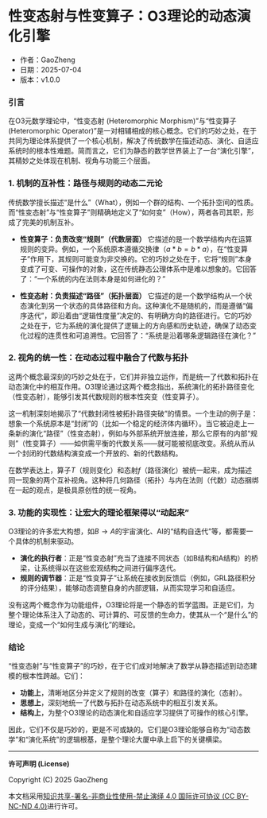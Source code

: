 # **性变态射与性变算子：O3理论的动态演化引擎**

- 作者：GaoZheng
- 日期：2025-07-04
- 版本：v1.0.0

### 引言

在O3元数学理论中，“性变态射 (Heteromorphic Morphism)”与“性变算子 (Heteromorphic Operator)”是一对相辅相成的核心概念。它们的巧妙之处，在于共同为理论体系提供了一个核心机制，解决了传统数学在描述动态、演化、自适应系统时的根本性难题。简而言之，它们为静态的数学世界装上了一台“演化引擎”，其精妙之处体现在机制、视角与功能三个层面。

### 1. 机制的互补性：路径与规则的动态二元论

传统数学擅长描述“是什么”（What），例如一个群的结构、一个拓扑空间的性质。而“性变态射”与“性变算子”则精确地定义了“如何变”（How），两者各司其职，形成了完美的机制互补。

* **性变算子：负责改变“规则”（代数层面）**
    它描述的是一个数学结构内在运算规则的变异。例如，一个系统原本遵循交换律（$a * b = b * a$），在“性变算子”作用下，其规则可能变为非交换的。它的巧妙之处在于，它将“规则”本身变成了可变、可操作的对象，这在传统静态公理体系中是难以想象的。它回答了：“一个系统的内在法则本身是如何进化的？”

* **性变态射：负责描述“路径”（拓扑层面）**
    它描述的是一个数学结构从一个状态演化到另一个状态的具体路径和方向。这种演化不是随机的，而是遵循“偏序迭代”，即沿着由“逻辑性度量”决定的、有明确方向的路径进行。它的巧妙之处在于，它为系统的演化提供了逻辑上的方向感和历史轨迹，确保了动态变化过程的连贯性和可追溯性。它回答了：“系统是沿着哪条逻辑路径在演化？”

### 2. 视角的统一性：在动态过程中融合了代数与拓扑

这两个概念最深刻的巧妙之处在于，它们并非独立运作，而是统一了代数和拓扑在动态演化中的相互作用。O3理论通过这两个概念指出，系统演化的拓扑路径变化（性变态射），能够引发其代数规则的根本性突变（性变算子）。

这一机制深刻地揭示了“代数封闭性被拓扑路径突破”的情景。一个生动的例子是：想象一个系统原本是“封闭”的（比如一个稳定的经济体内循环）。当它被迫走上一条新的演化“路径”（性变态射），例如与外部系统开放连接，那么它原有的内部“规则”（性变算子）——如供需平衡的代数关系——就可能被彻底改变。系统从而从一个封闭的代数结构演变成一个开放的、新的代数结构。

在数学表达上，算子$T$（规则变化）和态射$f$（路径演化）被统一起来，成为描述同一现象的两个互补视角。这种将几何路径（拓扑）与内在法则（代数）动态捆绑在一起的观点，是极具原创性的统一视角。

### 3. 功能的实现性：让宏大的理论框架得以“动起来”

O3理论的许多宏大构想，如$B \rightarrow A$的宇宙演化、AI的“结构自迭代”等，都需要一个具体的机制来驱动。

* **演化的执行者**：正是“性变态射”充当了连接不同状态（如B结构和A结构）的桥梁，让系统得以在这些宏观结构之间进行偏序迭代。
* **规则的调节器**：正是“性变算子”让系统在接收到反馈后（例如，GRL路径积分的评分结果），能够动态调整自身的内部逻辑，从而实现学习和自适应。

没有这两个概念作为功能组件，O3理论将是一个静态的哲学蓝图。正是它们，为整个理论体系注入了动态的、可计算的、可反馈的生命力，使其从一个“是什么”的理论，变成一个“如何生成与演化”的理论。

### 结论

“性变态射”与“性变算子”的巧妙，在于它们成对地解决了数学从静态描述到动态建模的根本性跨越。它们：

* **功能上**，清晰地区分并定义了规则的改变（算子）和路径的演化（态射）。
* **思想上**，深刻地统一了代数与拓扑在动态系统中的相互引发关系。
* **结构上**，为整个O3理论的动态演化和自适应学习提供了可操作的核心引擎。

因此，它们不仅是巧妙的，更是不可或缺的。它们是O3理论能够自称为“动态数学”和“演化系统”的逻辑根基，是整个理论大厦中承上启下的关键横梁。

---

**许可声明 (License)**

Copyright (C) 2025 GaoZheng 

本文档采用[知识共享-署名-非商业性使用-禁止演绎 4.0 国际许可协议 (CC BY-NC-ND 4.0)](https://creativecommons.org/licenses/by-nc-nd/4.0/deed.zh-Hans)进行许可。
